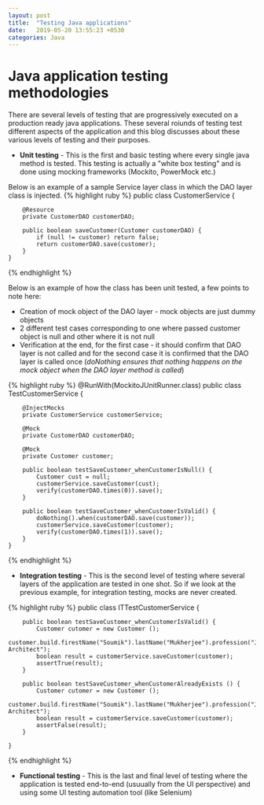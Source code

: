 ```yaml
---
layout: post
title:  "Testing Java applications"
date:   2019-05-20 13:55:23 +0530
categories: Java
---
```


# Java application testing methodologies
There are several levels of testing that are progressively executed on a production ready java applications. These several roiunds of testing test different aspects of the application and this blog discusses about these various levels of testing and their purposes.

* **Unit testing** - This is the first and basic testing where every single java method is tested. This testing is actually a "white box testing" and is done using mocking frameworks (Mockito, PowerMock etc.)

Below is an example of a sample Service layer class in which the DAO layer class is injected.
{% highlight ruby %}
	public class CustomerService {
		
		@Resource
		private CustomerDAO customerDAO;
	
		public boolean saveCustomer(Customer customerDAO) {
			if (null != customer) return false;
			return customerDAO.save(customer);
		}	
	}
{% endhighlight %}


Below is an example of how the class has been unit tested, a few points to note here:
* Creation of mock object of the DAO layer - mock objects are just dummy objects
* 2 different test cases corresponding to one where passed customer object is null and other where it is not null
* Verification at the end, for the first case - it should confirm that DAO layer is not called and for the second case it is confirmed that the DAO layer is called once (*doNothing ensures that nothing happens on the mock object when the DAO layer method is called*) 

{% highlight ruby %}
	@RunWith(MockitoJUnitRunner.class)
	public class TestCustomerService {
		
		@InjectMocks
		private CustomerService customerService;
		
		@Mock
		private CustomerDAO customerDAO;
		
		@Mock
		private Customer customer;
	
		public boolean testSaveCustomer_whenCustomerIsNull() {
			Customer cust = null;
			customerService.saveCustomer(cust);
			verify(customerDAO.times(0)).save();
		}	
		
		public boolean testSaveCustomer_whenCustomerIsValid() {
			doNothing().when(customerDAO.save(customer));
			customerService.saveCustomer(customer);
			verify(customerDAO.times(1)).save();
		}				
	}
{% endhighlight %}



* **Integration testing** - This is the second level of testing where several layers of the application are tested in one shot. So if we look at the previous example, for integration testing, mocks are never created. 

{% highlight ruby %}
	public class ITTestCustomerService {
		
		public boolean testSaveCustomer_whenCustomerIsValid() {
			Customer cutomer = new Customer ();
			customer.build.firestName("Soumik").lastName("Mukherjee").profession("Java Architect");
			boolean result = customerService.saveCustomer(customer);
			assertTrue(result);
		}	
		
		public boolean testSaveCustomer_whenCustomerAlreadyExists () {
			Customer cutomer = new Customer ();
			customer.build.firestName("Soumik").lastName("Mukherjee").profession("Java Architect");
			boolean result = customerService.saveCustomer(customer);
			assertFalse(result);
		}			
		
	}
{% endhighlight %}


* **Functional testing** - This is the last and final level of testing where the application is tested end-to-end (usuually from the UI perspective) and 
using some UI testing automation tool (like Selenium)


